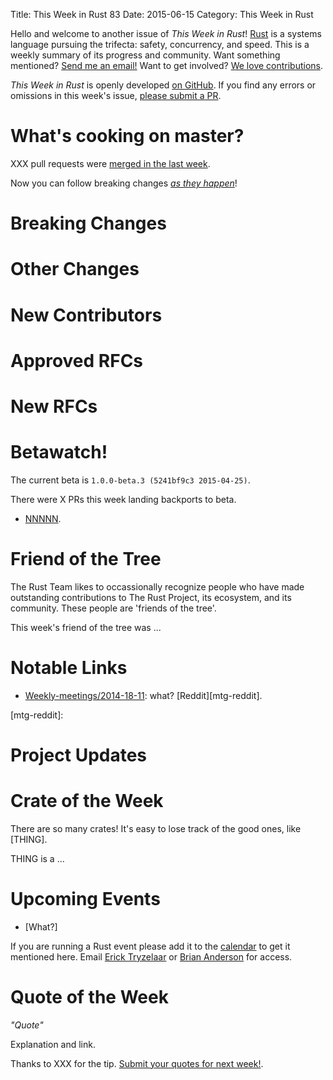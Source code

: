 Title: This Week in Rust 83
Date: 2015-06-15
Category: This Week in Rust

Hello and welcome to another issue of *This Week in Rust*!
[Rust](http://rust-lang.org) is a systems language pursuing the trifecta:
safety, concurrency, and speed. This is a weekly summary of its progress and
community. Want something mentioned? [Send me an
email!](mailto:corey@octayn.net?subject=This%20Week%20in%20Rust%20Suggestion)
Want to get involved? [We love
contributions](https://github.com/rust-lang/rust/wiki/Note-guide-for-new-contributors).

*This Week in Rust* is openly developed [on GitHub](https://github.com/cmr/this-week-in-rust).
If you find any errors or omissions in this week's issue, [please submit a PR](https://github.com/cmr/this-week-in-rust/pulls).

# What's cooking on master?

XXX pull requests were [merged in the last week][merged].

[merged]: https://github.com/issues?q=is%3Apr+org%3Arust-lang+is%3Amerged+merged%3A2015-05-18..2015-06-07

Now you can follow breaking changes *[as they happen][BitRust2]*!

[BitRust2]: http://killercup.github.io/bitrust/

# Breaking Changes



# Other Changes



# New Contributors



# Approved RFCs



# New RFCs


# Betawatch!

The current beta is `1.0.0-beta.3 (5241bf9c3 2015-04-25)`.

There were X PRs this week landing backports to beta.

* [NNNNN](link).

# Friend of the Tree

The Rust Team likes to occassionally recognize people who have made
outstanding contributions to The Rust Project, its ecosystem, and its
community. These people are 'friends of the tree'.

This week's friend of the tree was ...

# Notable Links

* [Weekly-meetings/2014-18-11][mtg]: what? [Reddit][mtg-reddit].

[mtg]: https://github.com/rust-lang/meeting-minutes/blob/master/weekly-meetings/2014-18-11.md
[mtg-reddit]:


# Project Updates


# Crate of the Week

There are so many crates! It's easy to lose track of the good ones,
like [THING].

THING is a ...


# Upcoming Events

* [What?]

If you are running a Rust event please add it to the [calendar] to get
it mentioned here. Email [Erick Tryzelaar][erickt] or [Brian
Anderson][brson] for access.

[calendar]: https://www.google.com/calendar/embed?src=apd9vmbc22egenmtu5l6c5jbfc%40group.calendar.google.com
[erickt]: mailto:erick.tryzelaar@gmail.com
[brson]: mailto:banderson@mozilla.com

# Quote of the Week

*"Quote"*

Explanation and link.

Thanks to XXX for the tip. [Submit your quotes for next week!][submit].

[submit]: http://users.rust-lang.org/t/twir-quote-of-the-week/328
